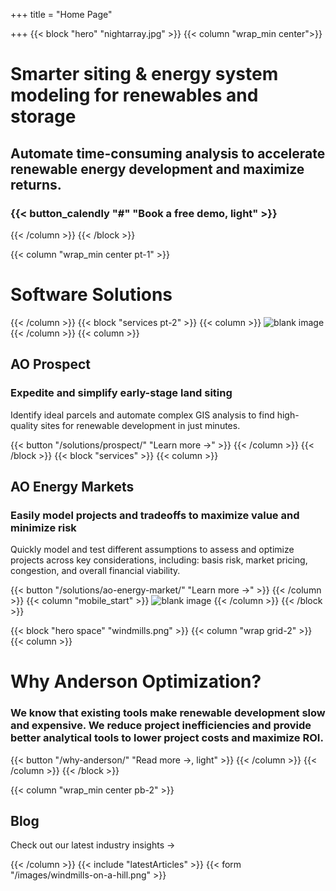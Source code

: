 +++
title = "Home Page"

+++
{{< block "hero" "nightarray.jpg" >}} {{< column "wrap_min center">}}

# Smarter siting & energy system modeling for renewables and storage

## Automate time-consuming analysis to accelerate renewable energy development and maximize returns.

### {{< button_calendly "#" "Book a free demo, light" >}}

{{< /column >}}
{{< /block >}}

<!-- {{< include "partners" >}} {{< underline >}} -->

{{< column "wrap_min center pt-1" >}}

# Software Solutions

{{< /column >}}
{{< block "services pt-2" >}}
{{< column >}}
![blank image](/images/darkgrass_solar_2.jpg)
{{< /column >}}
{{< column >}}

## AO Prospect

### Expedite and simplify early-stage land siting

Identify ideal parcels and automate complex GIS analysis to find high-quality sites for renewable development in just minutes.

{{< button "/solutions/prospect/" "Learn more →" >}} {{< /column >}} {{< /block >}} {{< block "services" >}} {{< column >}}

## AO Energy Markets

### Easily model projects and tradeoffs to maximize value and minimize risk

Quickly model and test different assumptions to assess and optimize projects across key considerations, including: basis risk, market pricing, congestion, and overall financial viability.

{{< button "/solutions/ao-energy-market/" "Learn more →" >}} {{< /column >}} {{< column "mobile_start" >}} ![blank image](/images/aoem-home.jpg)
{{< /column >}}
{{< /block >}}

{{< block "hero space" "windmills.png" >}}
{{< column "wrap grid-2" >}}
{{< column >}}

# Why Anderson Optimization?

### We know that existing tools make renewable development slow and expensive. We reduce project inefficiencies and provide better analytical tools to lower project costs and maximize ROI.

{{< button "/why-anderson/" "Read more →, light" >}} {{< /column >}} {{< /column >}} {{< /block >}}

{{< column "wrap_min center pb-2" >}}

## Blog

Check out our latest industry insights →

{{< /column >}}
{{< include "latestArticles" >}}
{{< form "/images/windmills-on-a-hill.png" >}}